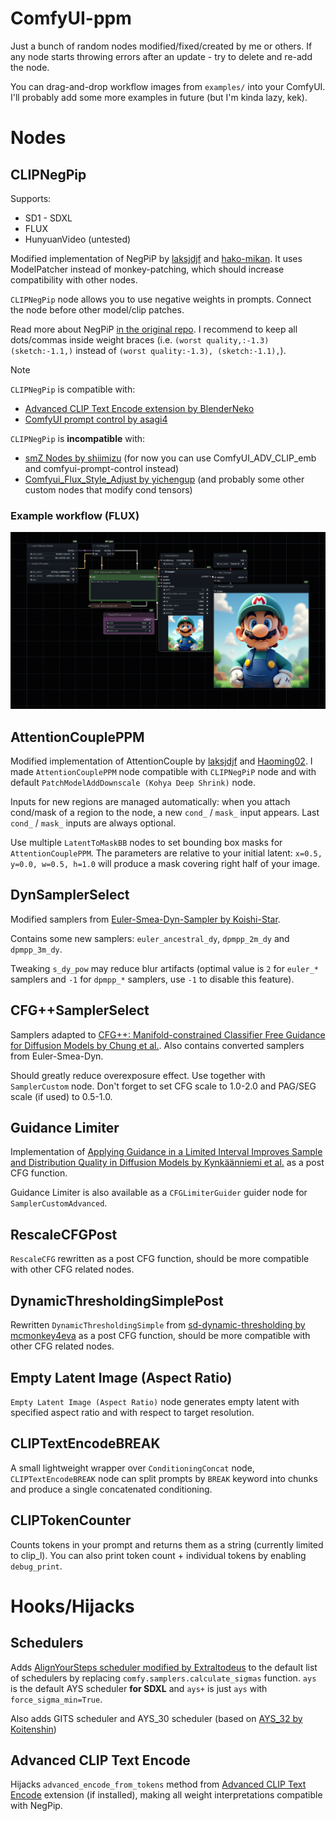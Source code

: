 # ComfyUI-ppm
Just a bunch of random nodes modified/fixed/created by me or others. If any node starts throwing errors after an update - try to delete and re-add the node.

You can drag-and-drop workflow images from `examples/` into your ComfyUI. I'll probably add some more examples in future (but I'm kinda lazy, kek).

# Nodes

## CLIPNegPip

Supports:
- SD1 - SDXL
- FLUX
- HunyuanVideo (untested)

Modified implementation of NegPiP by [laksjdjf](https://github.com/laksjdjf) and [hako-mikan](https://github.com/hako-mikan). It uses ModelPatcher instead of monkey-patching, which should increase compatibility with other nodes.

`CLIPNegPip` node allows you to use negative weights in prompts. Connect the node before other model/clip patches.

Read more about NegPiP [in the original repo](https://github.com/hako-mikan/sd-webui-negpip). I recommend to keep all dots/commas inside weight braces (i.e. `(worst quality,:-1.3) (sketch:-1.1,)` instead of `(worst quality:-1.3), (sketch:-1.1),`).

> [!NOTE]
> `CLIPNegPip` is compatible with:
> - [Advanced CLIP Text Encode extension by BlenderNeko](https://github.com/BlenderNeko/ComfyUI_ADV_CLIP_emb)
> - [ComfyUI prompt control by asagi4](https://github.com/asagi4/comfyui-prompt-control/)
>
> `CLIPNegPip` is **incompatible** with:
> - [smZ Nodes by shiimizu](https://github.com/shiimizu/ComfyUI_smZNodes) (for now you can use ComfyUI_ADV_CLIP_emb and comfyui-prompt-control instead)
> - [Comfyui_Flux_Style_Adjust by yichengup](https://github.com/yichengup/Comfyui_Flux_Style_Adjust) (and probably some other custom nodes that modify cond tensors)

### Example workflow (FLUX)

![workflow_negpip_flux](examples/workflow_negpip_flux.png)

## AttentionCouplePPM
Modified implementation of AttentionCouple by [laksjdjf](https://github.com/laksjdjf) and [Haoming02](https://github.com/Haoming02). I made `AttentionCouplePPM` node compatible with `CLIPNegPiP` node and with default `PatchModelAddDownscale (Kohya Deep Shrink)` node.

Inputs for new regions are managed automatically: when you attach cond/mask of a region to the node, a new `cond_` / `mask_` input appears. Last `cond_` / `mask_` inputs are always optional.

Use multiple `LatentToMaskBB` nodes to set bounding box masks for `AttentionCouplePPM`. The parameters are relative to your initial latent: `x=0.5, y=0.0, w=0.5, h=1.0` will produce a mask covering right half of your image.

## DynSamplerSelect
Modified samplers from [Euler-Smea-Dyn-Sampler by Koishi-Star](https://github.com/Koishi-Star/Euler-Smea-Dyn-Sampler).

Contains some new samplers: `euler_ancestral_dy`, `dpmpp_2m_dy` and `dpmpp_3m_dy`.

Tweaking `s_dy_pow` may reduce blur artifacts (optimal value is `2` for `euler_*` samplers and `-1` for `dpmpp_*` samplers, use `-1` to disable this feature).

## CFG++SamplerSelect
Samplers adapted to [CFG++: Manifold-constrained Classifier Free Guidance for Diffusion Models by Chung et al.](https://cfgpp-diffusion.github.io/). Also contains converted samplers from Euler-Smea-Dyn.

Should greatly reduce overexposure effect. Use together with `SamplerCustom` node. Don't forget to set CFG scale to 1.0-2.0 and PAG/SEG scale (if used) to 0.5-1.0.

## Guidance Limiter
Implementation of [Applying Guidance in a Limited Interval Improves Sample and Distribution Quality in Diffusion Models by Kynkäänniemi et al.](https://arxiv.org/abs/2404.07724) as a post CFG function.

Guidance Limiter is also available as a `CFGLimiterGuider` guider node for `SamplerCustomAdvanced`.

## RescaleCFGPost
`RescaleCFG` rewritten as a post CFG function, should be more compatible with other CFG related nodes.

## DynamicThresholdingSimplePost
Rewritten `DynamicThresholdingSimple` from [sd-dynamic-thresholding by mcmonkey4eva](https://github.com/mcmonkeyprojects/sd-dynamic-thresholding) as a post CFG function, should be more compatible with other CFG related nodes.

## Empty Latent Image (Aspect Ratio)
`Empty Latent Image (Aspect Ratio)` node generates empty latent with specified aspect ratio and with respect to target resolution.

## CLIPTextEncodeBREAK
A small lightweight wrapper over `ConditioningConcat` node, `CLIPTextEncodeBREAK` node can split prompts by `BREAK` keyword into chunks and produce a single concatenated conditioning.

## CLIPTokenCounter
Counts tokens in your prompt and returns them as a string (currently limited to clip_l). You can also print token count + individual tokens by enabling `debug_print`.

# Hooks/Hijacks

## Schedulers
Adds [AlignYourSteps scheduler modified by Extraltodeus](https://github.com/Extraltodeus/sigmas_tools_and_the_golden_scheduler/blob/0dc89a264ef346a093d053c0da751f3ece317613/sigmas_merge.py#L203-L233) to the default list of schedulers by replacing `comfy.samplers.calculate_sigmas` function. `ays` is the default AYS scheduler **for SDXL** and `ays+` is just `ays` with `force_sigma_min=True`.

Also adds GITS scheduler and AYS_30 scheduler (based on [AYS_32 by Koitenshin](https://github.com/AUTOMATIC1111/stable-diffusion-webui/pull/15751#issuecomment-2143648234))

## Advanced CLIP Text Encode
Hijacks `advanced_encode_from_tokens` method from [Advanced CLIP Text Encode](https://github.com/BlenderNeko/ComfyUI_ADV_CLIP_emb) extension (if installed), making all weight interpretations compatible with NegPip.
